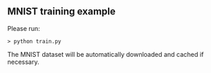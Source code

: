## MNIST training example

Please run:

```
> python train.py
```

The MNIST dataset will be automatically downloaded and cached if necessary.
